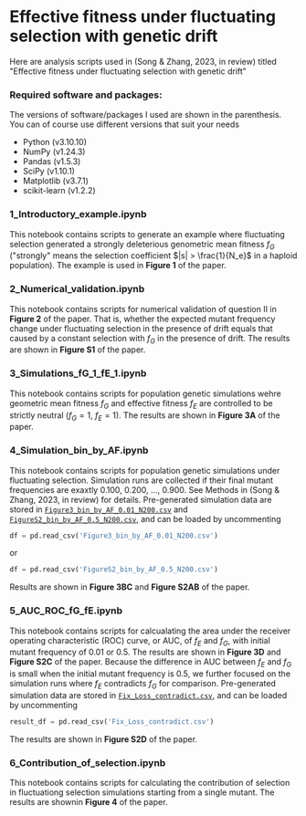# Effective fitness under fluctuating selection with genetic drift

Here are analysis scripts used in (Song & Zhang, 2023, in review) titled 
"Effective fitness under fluctuating selection with genetic drift"

### Required software and packages:

The versions of software/packages I used are shown in the parenthesis. You 
can of course use different versions that suit your needs

- Python (v3.10.10)
- NumPy (v1.24.3)
- Pandas (v1.5.3)
- SciPy (v1.10.1)
- Matplotlib (v3.7.1)
- scikit-learn (v1.2.2)

### 1\_Introductory\_example.ipynb

This notebook contains scripts to generate an example where fluctuating selection 
generated a strongly deleterious genometric mean fitness $f_G$ ("strongly" means 
the selection coefficient $|s| > \frac{1}{N_e}$ in a haploid population). The 
example is used in **Figure 1** of the paper.

### 2\_Numerical\_validation.ipynb

This notebook contains scripts for numerical validation of question II in 
**Figure 2** of the paper. That is, whether the expected mutant frequency change 
under fluctuating selection in the presence of drift equals that caused by a 
constant selection with $f_G$ in the presence of drift. The results are shown in 
**Figure S1** of the paper.

### 3\_Simulations\_fG\_1\_fE\_1.ipynb

This notebook contains scripts for population genetic simulations wehre geometric 
mean fitness $f_G$ and effective fitness $f_E$ are controlled to be  strictly 
neutral ($f_G=1$, $f_E=1$). The results are shown in **Figure 3A** of the paper.

### 4\_Simulation\_bin\_by\_AF.ipynb

This notebook contains scripts for population genetic simulations under fluctuating 
selection. Simulation runs are collected if their final mutant frequencies are 
exaxtly 0.100, 0.200, ..., 0.900. See Methods in (Song & Zhang, 2023, in review) 
for details. Pre-generated simulation data are stored in 
[`Figure3_bin_by_AF_0.01_N200.csv`](Figure3_bin_by_AF_0.01_N200.csv) and 
[`FigureS2_bin_by_AF_0.5_N200.csv`](FigureS2_bin_by_AF_0.5_N200.csv), and can be 
loaded by uncommenting
```python
df = pd.read_csv('Figure3_bin_by_AF_0.01_N200.csv')
```
or
```python
df = pd.read_csv('FigureS2_bin_by_AF_0.5_N200.csv')
```
Results are shown in **Figure 3BC** and **Figure S2AB** of the paper.

### 5\_AUC\_ROC\_fG\_fE.ipynb

This notebook contains scripts for calcualating the area under the receiver 
operating characteristic (ROC) curve, or AUC, of $f_E$ and $f_G$, with initial 
mutant frequency of 0.01 or 0.5. The results are shown in **Figure 3D** and 
**Figure S2C** of the paper. Because the difference in AUC between $f_E$ and $f_G$ 
is small when the initial mutant frequency is 0.5, we further focused on the 
simulation runs where $f_E$ contradicts $f_G$ for comparison. Pre-generated simulation 
data are stored in 
[`Fix_Loss_contradict.csv`](Fix_loss_contradict.csv), and can be loaded by 
uncommenting
```python
result_df = pd.read_csv('Fix_Loss_contradict.csv')
```
The results are shown in **Figure S2D** of the paper. 

### 6\_Contribution\_of\_selection.ipynb

This notebook contains scripts for calculating the contribution of selection 
in fluctuationg selection simulations starting from a single mutant. The results 
are shownin **Figure 4** of the paper.

